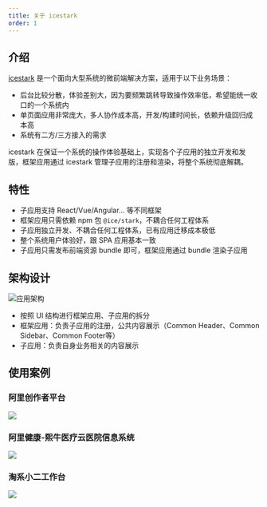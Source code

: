 ```yaml
---
title: 关于 icestark
order: 1
---
```


## 介绍

[icestark](https://github.com/ice-lab/icestark) 是一个面向大型系统的微前端解决方案，适用于以下业务场景：

- 后台比较分散，体验差别大，因为要频繁跳转导致操作效率低，希望能统一收口的一个系统内
- 单页面应用非常庞大，多人协作成本高，开发/构建时间长，依赖升级回归成本高
- 系统有二方/三方接入的需求

icestark 在保证一个系统的操作体验基础上，实现各个子应用的独立开发和发版，框架应用通过 icestark 管理子应用的注册和渲染，将整个系统彻底解耦。

## 特性

- 子应用支持 React/Vue/Angular... 等不同框架
- 框架应用只需依赖 npm 包 `@ice/stark`，不耦合任何工程体系
- 子应用独立开发、不耦合任何工程体系，已有应用迁移成本极低
- 整个系统用户体验好，跟 SPA 应用基本一致
- 子应用只需发布前端资源 bundle 即可，框架应用通过 bundle 渲染子应用

## 架构设计

![应用架构](https://img.alicdn.com/tfs/TB1bvbieEY1gK0jSZFMXXaWcVXa-1421-1416.png)

- 按照 UI 结构进行框架应用、子应用的拆分
- 框架应用：负责子应用的注册，公共内容展示（Common Header、Common Sidebar、Common Footer等）
- 子应用：负责自身业务相关的内容展示

## 使用案例

### 阿里创作者平台

![](https://img.alicdn.com/tfs/TB1Nk4Ljxn1gK0jSZKPXXXvUXXa-1804-1526.png)

### 阿里健康-熙牛医疗云医院信息系统

![](https://img.alicdn.com/tfs/TB1gVFMjCf2gK0jSZFPXXXsopXa-1718-1090.png)

### 淘系小二工作台

![](https://img.alicdn.com/tfs/TB1rKxOjAT2gK0jSZPcXXcKkpXa-1434-1316.png)
